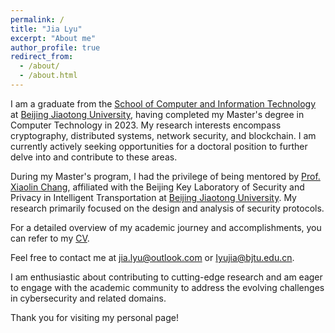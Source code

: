 ```yaml
---
permalink: /
title: "Jia Lyu"
excerpt: "About me"
author_profile: true
redirect_from: 
  - /about/
  - /about.html
---
```


I am a graduate from the [School of Computer and Information Technology](https://scit.bjtu.edu.cn/) at [Beijing Jiaotong University](https://www.bjtu.edu.cn/), having completed my Master's degree in Computer Technology in 2023. My research interests encompass cryptography, distributed systems, network security, and blockchain. I am currently actively seeking opportunities for a doctoral position to further delve into and contribute to these areas.

During my Master's program, I had the privilege of being mentored by [Prof. Xiaolin Chang](https://faculty.bjtu.edu.cn/8026/), affiliated with the Beijing Key Laboratory of Security and Privacy in Intelligent Transportation at [Beijing Jiaotong University](https://www.bjtu.edu.cn/). My research primarily focused on the design and analysis of security protocols.

For a detailed overview of my academic journey and accomplishments, you can refer to my [CV](https://jialigia.github.io/cv/).

Feel free to contact me at [jia.lyu@outlook.com](mailto:jia.lyu@outlook.com) or [Iyujia@bjtu.edu.cn](mailto:Iyujia@bjtu.edu.cn).

I am enthusiastic about contributing to cutting-edge research and am eager to engage with the academic community to address the evolving challenges in cybersecurity and related domains.

Thank you for visiting my personal page!










